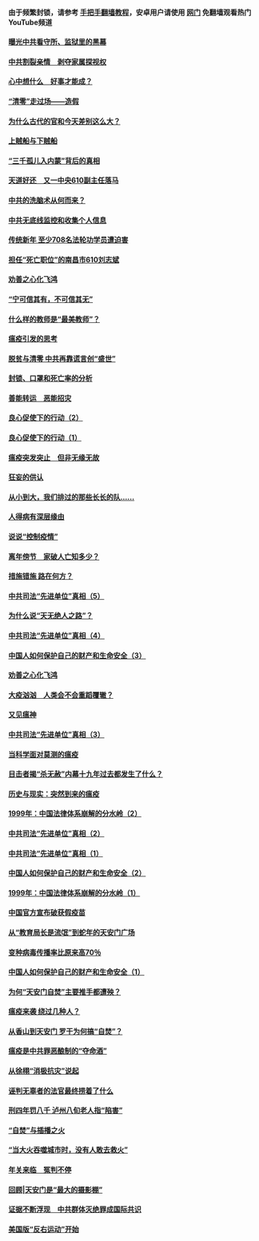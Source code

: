 #### 由于频繁封锁，请参考 [手把手翻墙教程](https://github.com/gfw-breaker/guides/wiki/)，安卓用户请使用 [网门](https://github.com/gfw-breaker/nogfw/blob/master/dl.md?t=03230200) 免翻墙观看热门YouTube频道 

#### [曝光中共看守所、监狱里的黑幕](../pages/19/422390.md?t=03230200) 

#### [中共割裂亲情　剥夺家属探视权](../pages/19/422364.md?t=03230200) 

#### [心中想什么　好事才能成？](../pages/19/422318.md?t=03230200) 

#### [“清零”走过场——造假](../pages/19/422306.md?t=03230200) 

#### [为什么古代的官和今天差别这么大？](../pages/19/422228.md?t=03230200) 

#### [上贼船与下贼船](../pages/19/422276.md?t=03230200) 

#### [“三千孤儿入内蒙”背后的真相](../pages/19/422229.md?t=03230200) 

#### [天道好还　又一中央610副主任落马](../pages/19/422155.md?t=03230200) 

#### [中共的洗脑术从何而来？](../pages/19/422154.md?t=03230200) 

#### [中共无底线监控和收集个人信息](../pages/19/422039.md?t=03230200) 

#### [传统新年 至少708名法轮功学员遭迫害](../pages/19/421946.md?t=03230200) 

#### [担任“死亡职位”的南昌市610刘志斌](../pages/19/421957.md?t=03230200) 

#### [劝善之心化飞鸿](../pages/19/421164.md?t=03230200) 

#### [“宁可信其有，不可信其无”](../pages/19/421691.md?t=03230200) 

#### [什么样的教师是“最美教师”？](../pages/19/421755.md?t=03230200) 

#### [瘟疫引发的思考](../pages/19/421594.md?t=03230200) 

#### [脱贫与清零 中共再靠谎言创“盛世”](../pages/19/421590.md?t=03230200) 

#### [封锁、口罩和死亡率的分析](../pages/19/421495.md?t=03230200) 

#### [善能转运　恶能招灾](../pages/19/421334.md?t=03230200) 

#### [良心促使下的行动（2）](../pages/19/421361.md?t=03230200) 

#### [良心促使下的行动（1）](../pages/19/421302.md?t=03230200) 

#### [瘟疫突发突止　但非无缘无故](../pages/19/421281.md?t=03230200) 

#### [狂妄的供认](../pages/19/421199.md?t=03230200) 

#### [从小到大，我们排过的那些长长的队……](../pages/19/421243.md?t=03230200) 

#### [人得病有深层缘由](../pages/19/420864.md?t=03230200) 

#### [说说“控制疫情”](../pages/19/420831.md?t=03230200) 

#### [离年傍节　家破人亡知多少？](../pages/19/420563.md?t=03230200) 

#### [措施错施  路在何方？](../pages/19/420076.md?t=03230200) 

#### [中共司法“先进单位”真相（5）](../pages/19/419453.md?t=03230200) 

#### [为什么说“天无绝人之路”？](../pages/19/419618.md?t=03230200) 

#### [中共司法“先进单位”真相（4）](../pages/19/419452.md?t=03230200) 

#### [中国人如何保护自己的财产和生命安全（3）](../pages/19/419405.md?t=03230200) 

#### [劝善之心化飞鸿](../pages/19/418758.md?t=03230200) 

#### [大疫汹汹　人类会不会重蹈覆辙？](../pages/19/419691.md?t=03230200) 

#### [又见瘟神](../pages/19/419225.md?t=03230200) 

#### [中共司法“先进单位”真相（3）](../pages/19/419451.md?t=03230200) 

#### [当科学面对莫测的瘟疫](../pages/19/419625.md?t=03230200) 

#### [目击者揭“杀无赦”内幕十九年过去都发生了什么？](../pages/19/419617.md?t=03230200) 

#### [历史与现实：突然到来的瘟疫](../pages/19/419619.md?t=03230200) 

#### [1999年：中国法律体系崩解的分水岭（2）](../pages/19/419455.md?t=03230200) 

#### [中共司法“先进单位”真相（2）](../pages/19/419450.md?t=03230200) 

#### [中共司法“先进单位”真相（1）](../pages/19/419449.md?t=03230200) 

#### [中国人如何保护自己的财产和生命安全（2）](../pages/19/419404.md?t=03230200) 

#### [1999年：中国法律体系崩解的分水岭（1）](../pages/19/419454.md?t=03230200) 

#### [中国官方宣布破获假疫苗](../pages/19/419504.md?t=03230200) 

#### [从“教育局长是流氓”到蛇年的天安门广场](../pages/19/419470.md?t=03230200) 

#### [变种病毒传播率比原来高70％](../pages/19/419456.md?t=03230200) 

#### [中国人如何保护自己的财产和生命安全（1）](../pages/19/419403.md?t=03230200) 

#### [为何“天安门自焚”主要推手都遭殃？](../pages/19/419348.md?t=03230200) 

#### [瘟疫来袭 绕过几种人？](../pages/19/419349.md?t=03230200) 

#### [从香山到天安门 罗干为何搞“自焚”？](../pages/19/419270.md?t=03230200) 

#### [瘟疫是中共罪恶酿制的“夺命酒”](../pages/19/419223.md?t=03230200) 

#### [从徐栩“消极抗灾”说起](../pages/19/419224.md?t=03230200) 

#### [诬判无辜者的法官最终捞着了什么](../pages/19/419268.md?t=03230200) 

#### [刑四年罚八千 泸州八旬老人指“陷害”](../pages/19/419232.md?t=03230200) 

#### [“自焚”与插播之火](../pages/19/419226.md?t=03230200) 

#### [“当大火吞噬城市时，没有人敢去救火”](../pages/19/419077.md?t=03230200) 

#### [年关来临　冤判不停](../pages/19/419093.md?t=03230200) 

#### [回顾|天安门是“最大的摄影棚”](../pages/19/380866.md?t=03230200) 

#### [证据不断浮现　中共群体灭绝罪成国际共识](../pages/19/419031.md?t=03230200) 

#### [美国版“反右运动”开始](../pages/19/419030.md?t=03230200) 

